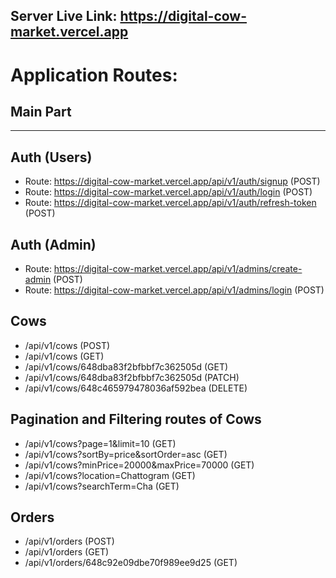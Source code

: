 ## Server Live Link: https://digital-cow-market.vercel.app

# Application Routes:
## Main Part
--------------------------------------------------------------------------------------------------------------------
## Auth (Users)
- Route: https://digital-cow-market.vercel.app/api/v1/auth/signup (POST)
- Route: https://digital-cow-market.vercel.app/api/v1/auth/login (POST)
- Route: https://digital-cow-market.vercel.app/api/v1/auth/refresh-token (POST)

## Auth (Admin)
- Route: https://digital-cow-market.vercel.app/api/v1/admins/create-admin (POST)
- Route: https://digital-cow-market.vercel.app/api/v1/admins/login (POST)

## Cows
- /api/v1/cows (POST)
- /api/v1/cows (GET)
- /api/v1/cows/648dba83f2bfbbf7c362505d (GET)
- /api/v1/cows/648dba83f2bfbbf7c362505d (PATCH)
- /api/v1/cows/648c465979478036af592bea (DELETE)

## Pagination and Filtering routes of Cows
- /api/v1/cows?page=1&limit=10 (GET)
- /api/v1/cows?sortBy=price&sortOrder=asc (GET)
- /api/v1/cows?minPrice=20000&maxPrice=70000 (GET)
- /api/v1/cows?location=Chattogram (GET)
- /api/v1/cows?searchTerm=Cha (GET)

## Orders
- /api/v1/orders (POST)
- /api/v1/orders (GET)
- /api/v1/orders/648c92e09dbe70f989ee9d25 (GET)